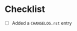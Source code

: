 <!--
Thank you for pull request.
Below are a few things we ask you kindly to self-check before getting a review. Remove checks that are not relevant.
-->

# Checklist

- [ ] Added a `CHANGELOG.rst` entry
